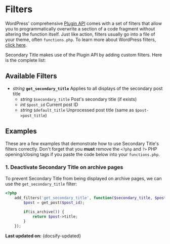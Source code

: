 # Filters

WordPress' comprehensive [Plugin API](https://codex.wordpress.org/Plugin_API) comes with a set of filters that allow you to programmatically overwrite a section of a code fragment without altering the function itself. Just like action, filters usually go into a file of your theme, often `functions.php`. To learn more about WordPress filters, [click here](https://codex.wordpress.org/Plugin_API/Filter_Reference).

Secondary Title makes use of the Plugin API by adding custom filters. Here is the complete list:

## Available Filters

* _string_ **`get_secondary_title`** Applies to all displays of the secondary post title
    * _string_ `$secondary_title` Post's secondary title (if exists)
    * _int_ `$post_id` Current post ID
    * _string_ `$default_title` Unprocessed post title (same as `$post->post_title`)

## Examples

These are a few examples that demonstrate how to use Secondary Title's filters correctly. Don't forget that you **must** remove the `<?php` and `?>` PHP opening/closing tags if you paste the code below into your `functions.php`.

### 1. Deactivate Secondary Title on archive pages

To prevent Secondary Title from being displayed on archive pages, we can use the `get_secondary_title` filter:

```php
<?php
    add_filters('get_secondary_title', function($secondary_title, $post_id, $default_title) {
        $post = get_post($post_id);
        
        if(is_archive()) {
            return $post->title;
        }        
    });
```

**Last updated on:** {docsify-updated}